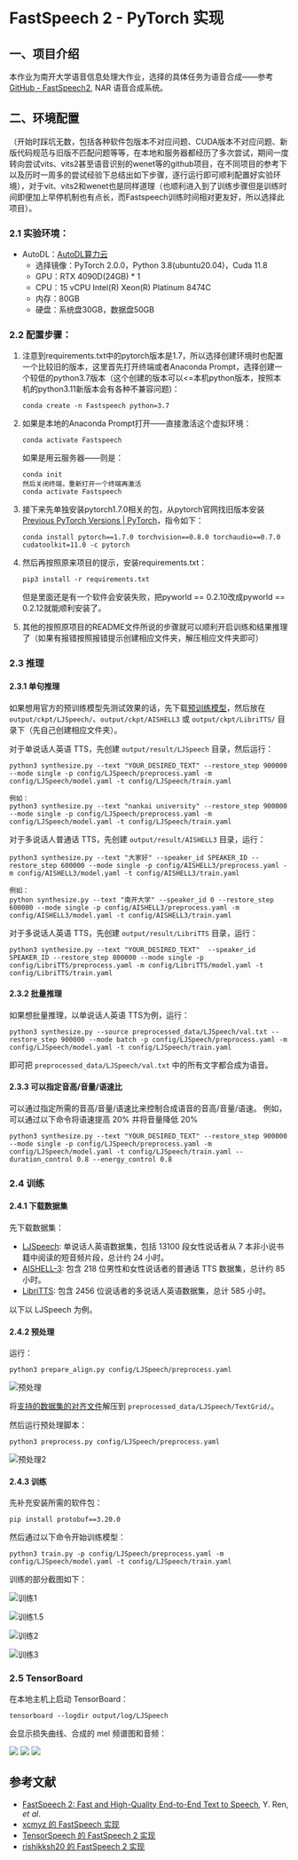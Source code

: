 # FastSpeech 2 - PyTorch 实现

## 一、项目介绍

本作业为南开大学语音信息处理大作业，选择的具体任务为语音合成——参考[GitHub - FastSpeech2](https://github.com/ming024/FastSpeech2), NAR 语音合成系统。



## 二、环境配置

（开始时踩坑无数，包括各种软件包版本不对应问题、CUDA版本不对应问题、新版代码规范与旧版不匹配问题等等，在本地和服务器都经历了多次尝试，期间一度转向尝试vits、vits2甚至语音识别的wenet等的github项目，在不同项目的参考下以及历时一周多的尝试经验下总结出如下步骤，逐行运行即可顺利配置好实验环境），对于vit、vits2和wenet也是同样道理（也顺利进入到了训练步骤但是训练时间即便加上早停机制也有点长，而Fastspeech训练时间相对更友好，所以选择此项目）。



### 2.1 实验环境：

- AutoDL：[AutoDL算力云](https://www.autodl.com/console/homepage/personal)
  - 选择镜像：PyTorch 2.0.0，Python 3.8(ubuntu20.04)，Cuda 11.8
  - GPU：RTX 4090D(24GB) * 1
  - CPU：15 vCPU Intel(R) Xeon(R) Platinum 8474C
  - 内存：80GB
  - 硬盘：系统盘30GB，数据盘50GB



### 2.2 配置步骤：

1. 注意到requirements.txt中的pytorch版本是1.7，所以选择创建环境时也配置一个比较旧的版本，这里首先打开终端或者Anaconda Prompt，选择创建一个较低的python3.7版本（这个创建的版本可以<=本机python版本，按照本机的python3.11新版本会有各种不兼容问题)：

   ```shell
   conda create -n Fastspeech python=3.7
   ```

2. 如果是本地的Anaconda Prompt打开——直接激活这个虚拟环境：

   ```shell
   conda activate Fastspeech
   ```

   如果是用云服务器——则是：

   ```
   conda init
   然后关闭终端，重新打开一个终端再激活
   conda activate Fastspeech
   ```

3. 接下来先单独安装pytorch1.7.0相关的包，从pytorch官网找旧版本安装[Previous PyTorch Versions | PyTorch](https://pytorch.org/get-started/previous-versions/)，指令如下：

   ```shell
   conda install pytorch==1.7.0 torchvision==0.8.0 torchaudio==0.7.0 cudatoolkit=11.0 -c pytorch
   ```

4. 然后再按照原来项目的提示，安装requirements.txt：

   ```shell
   pip3 install -r requirements.txt
   ```

   但是里面还是有一个软件会安装失败，把pyworld == 0.2.10改成pyworld == 0.2.12就能顺利安装了。

5. 其他的按照原项目的README文件所说的步骤就可以顺利开启训练和结果推理了（如果有报错按照报错提示创建相应文件夹，解压相应文件夹即可）



### 2.3 推理

#### 2.3.1 单句推理

如果想用官方的预训练模型先测试效果的话，先下载[预训练模型](https://drive.google.com/drive/folders/1DOhZGlTLMbbAAFZmZGDdc77kz1PloS7F?usp=sharing)，然后放在 ``output/ckpt/LJSpeech/``、``output/ckpt/AISHELL3`` 或 ``output/ckpt/LibriTTS/`` 目录下（先自己创建相应文件夹）。

对于单说话人英语 TTS，先创建 `output/result/LJSpeech` 目录，然后运行：

```
python3 synthesize.py --text "YOUR_DESIRED_TEXT" --restore_step 900000 --mode single -p config/LJSpeech/preprocess.yaml -m config/LJSpeech/model.yaml -t config/LJSpeech/train.yaml

例如：
python3 synthesize.py --text "nankai university" --restore_step 900000 --mode single -p config/LJSpeech/preprocess.yaml -m config/LJSpeech/model.yaml -t config/LJSpeech/train.yaml
```

对于多说话人普通话 TTS，先创建 `output/result/AISHELL3` 目录，运行：

```
python3 synthesize.py --text "大家好" --speaker_id SPEAKER_ID --restore_step 600000 --mode single -p config/AISHELL3/preprocess.yaml -m config/AISHELL3/model.yaml -t config/AISHELL3/train.yaml

例如：
python synthesize.py --text "南开大学" --speaker_id 0 --restore_step 600000 --mode single -p config/AISHELL3/preprocess.yaml -m config/AISHELL3/model.yaml -t config/AISHELL3/train.yaml
```

对于多说话人英语 TTS，先创建 `output/result/LibriTTS` 目录，运行：

```
python3 synthesize.py --text "YOUR_DESIRED_TEXT"  --speaker_id SPEAKER_ID --restore_step 800000 --mode single -p config/LibriTTS/preprocess.yaml -m config/LibriTTS/model.yaml -t config/LibriTTS/train.yaml
```



#### 2.3.2 批量推理

如果想批量推理，以单说话人英语 TTS为例，运行：

```
python3 synthesize.py --source preprocessed_data/LJSpeech/val.txt --restore_step 900000 --mode batch -p config/LJSpeech/preprocess.yaml -m config/LJSpeech/model.yaml -t config/LJSpeech/train.yaml
```

即可把 ``preprocessed_data/LJSpeech/val.txt`` 中的所有文字都合成为语音。



#### 2.3.3 可以指定音高/音量/语速比

可以通过指定所需的音高/音量/语速比来控制合成语音的音高/音量/语速。
例如，可以通过以下命令将语速提高 20% 并将音量降低 20%

```
python3 synthesize.py --text "YOUR_DESIRED_TEXT" --restore_step 900000 --mode single -p config/LJSpeech/preprocess.yaml -m config/LJSpeech/model.yaml -t config/LJSpeech/train.yaml --duration_control 0.8 --energy_control 0.8
```



### 2.4 训练

#### 2.4.1 下载数据集

先下载数据集：

- [LJSpeech](https://keithito.com/LJ-Speech-Dataset/): 单说话人英语数据集，包括 13100 段女性说话者从 7 本非小说书籍中阅读的短音频片段，总计约 24 小时。
- [AISHELL-3](http://www.aishelltech.com/aishell_3): 包含 218 位男性和女性说话者的普通话 TTS 数据集，总计约 85 小时。
- [LibriTTS](https://research.google/tools/datasets/libri-tts/): 包含 2456 位说话者的多说话人英语数据集，总计 585 小时。

以下以 LJSpeech 为例。



#### 2.4.2 预处理

运行：

```
python3 prepare_align.py config/LJSpeech/preprocess.yaml
```

![预处理](FastSpeech2-master\img\预处理.png)

将[支持的数据集的对齐文件](https://drive.google.com/drive/folders/1DBRkALpPd6FL9gjHMmMEdHODmkgNIIK4?usp=sharing)解压到 ``preprocessed_data/LJSpeech/TextGrid/``。

然后运行预处理脚本：

```
python3 preprocess.py config/LJSpeech/preprocess.yaml
```

![预处理2](FastSpeech2-master\img\预处理2.png)



#### 2.4.3 训练

先补充安装所需的软件包：

```
pip install protobuf==3.20.0
```

然后通过以下命令开始训练模型：

```
python3 train.py -p config/LJSpeech/preprocess.yaml -m config/LJSpeech/model.yaml -t config/LJSpeech/train.yaml
```

训练的部分截图如下：

![训练1](FastSpeech2-master\img\训练1.png)

![训练1.5](FastSpeech2-master\img\训练1.5.png)

![训练2](FastSpeech2-master\img\训练2.png)

![训练3](FastSpeech2-master\img\训练3.png)



### 2.5 TensorBoard

在本地主机上启动 TensorBoard：

```
tensorboard --logdir output/log/LJSpeech
```

会显示损失曲线、合成的 mel 频谱图和音频：

![](FastSpeech2-master\img\tensorboard_loss.png)
![](FastSpeech2-master\img\tensorboard_spec.png)
![](FastSpeech2-master\img\tensorboard_audio.png)



## 参考文献

- [FastSpeech 2: Fast and High-Quality End-to-End Text to Speech](https://arxiv.org/abs/2006.04558), Y. Ren, *et al*.
- [xcmyz 的 FastSpeech 实现](https://github.com/xcmyz/FastSpeech)
- [TensorSpeech 的 FastSpeech 2 实现](https://github.com/TensorSpeech/TensorflowTTS)
- [rishikksh20 的 FastSpeech 2 实现](https://github.com/rishikksh20/FastSpeech2)

